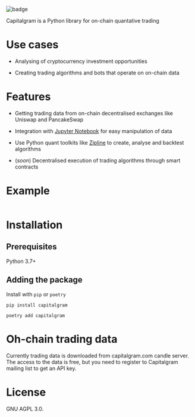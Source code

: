 ![badge](https://github.com/miohtama/capitalgram-onchain-dex-quant-data/workflows/python-app/badge.svg)

Capitalgram is a Python library for on-chain quantative trading

# Use cases

* Analysing of cryptocurrency investment opportunities

* Creating trading algorithms and bots that operate on on-chain data

# Features

* Getting trading data from on-chain decentralised exchanges like Uniswap and PancakeSwap

* Integration with [Jupyter Notebook](https://jupyter.org/) for easy manipulation of data 

* Use Python quant toolkits like [Zipline](https://github.com/stefan-jansen/zipline-reloaded) to create, analyse and backtest algorithms

* (*soon*) Decentralised execution of trading algorithms through smart contracts

# Example

```python

```

# Installation

## Prerequisites

Python 3.7+

## Adding the package

Install with `pip` or `poetry`

```shell
pip install capitalgram 
```

```shell
poetry add capitalgram
```

# Oh-chain trading data

Currently trading data is downloaded from capitalgram.com candle server. 
The access to the data is free, but you need to register to Capitalgram mailing list to get an API key.  

# License

GNU AGPL 3.0. 
